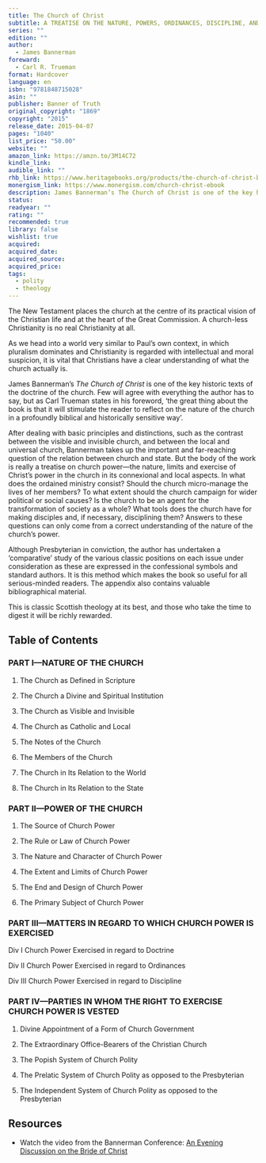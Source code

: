 ```yaml
---
title: The Church of Christ
subtitle: A TREATISE ON THE NATURE, POWERS, ORDINANCES, DISCIPLINE, AND GOVERNMENT OF THE CHRISTIAN CHURCH
series: ""
edition: ""
author:
  - James Bannerman
foreward:
  - Carl R. Trueman
format: Hardcover
language: en
isbn: "9781848715028"
asin: ""
publisher: Banner of Truth
original_copyright: "1869"
copyright: "2015"
release_date: 2015-04-07
pages: "1040"
list_price: "50.00"
website: ""
amazon_link: https://amzn.to/3M14C72
kindle_link: 
audible_link: ""
rhb_link: https://www.heritagebooks.org/products/the-church-of-christ-bannerman.html
monergism_link: https://www.monergism.com/church-christ-ebook
description: James Bannerman’s The Church of Christ is one of the key historic texts of the doctrine of the church. Few will agree with everything the author has to say, but as Carl Trueman states in his foreword, ‘the great thing about the book is that it will stimulate the reader to reflect on the nature of the church in a profoundly biblical and historically sensitive way’.
status: 
readyear: ""
rating: ""
recommended: true
library: false
wishlist: true
acquired: 
acquired_date: 
acquired_source: 
acquired_price: 
tags:
  - polity
  - theology
---
```

The New Testament places the church at the centre of its practical vision of the Christian life and at the heart of the Great Commission. A church-less Christianity is no real Christianity at all.

As we head into a world very similar to Paul’s own context, in which pluralism dominates and Christianity is regarded with intellectual and moral suspicion, it is vital that Christians have a clear understanding of what the church actually is.

James Bannerman’s _The Church of Christ_ is one of the key historic texts of the doctrine of the church. Few will agree with everything the author has to say, but as Carl Trueman states in his foreword, ‘the great thing about the book is that it will stimulate the reader to reflect on the nature of the church in a profoundly biblical and historically sensitive way’.

After dealing with basic principles and distinctions, such as the contrast between the visible and invisible church, and between the local and universal church, Bannerman takes up the important and far-reaching question of the relation between church and state. But the body of the work is really a treatise on church power—the nature, limits and exercise of Christ’s power in the church in its connexional and local aspects. In what does the ordained ministry consist? Should the church micro-manage the lives of her members? To what extent should the church campaign for wider political or social causes? Is the church to be an agent for the transformation of society as a whole? What tools does the church have for making disciples and, if necessary, disciplining them? Answers to these questions can only come from a correct understanding of the nature of the church’s power.

Although Presbyterian in conviction, the author has undertaken a ‘comparative’ study of the various classic positions on each issue under consideration as these are expressed in the confessional symbols and standard authors. It is this method which makes the book so useful for all serious-minded readers. The appendix also contains valuable bibliographical material.

This is classic Scottish theology at its best, and those who take the time to digest it will be richly rewarded.

## Table of Contents

### PART I—NATURE OF THE CHURCH

1. The Church as Defined in Scripture

2. The Church a Divine and Spiritual Institution

3. The Church as Visible and Invisible

4. The Church as Catholic and Local

5. The Notes of the Church

6. The Members of the Church

7. The Church in Its Relation to the World

8. The Church in Its Relation to the State

### PART II—POWER OF THE CHURCH

1. The Source of Church Power

2. The Rule or Law of Church Power

3. The Nature and Character of Church Power

4. The Extent and Limits of Church Power

5. The End and Design of Church Power

6. The Primary Subject of Church Power

### PART III—MATTERS IN REGARD TO WHICH CHURCH POWER IS EXERCISED

Div I Church Power Exercised in regard to Doctrine

Div II Church Power Exercised in regard to Ordinances

Div III Church Power Exercised in regard to Discipline

### PART IV—PARTIES IN WHOM THE RIGHT TO EXERCISE CHURCH POWER IS VESTED

1. Divine Appointment of a Form of Church Government

2. The Extraordinary Office-Bearers of the Christian Church

3. The Popish System of Church Polity

4. The Prelatic System of Church Polity as opposed to the Presbyterian

5. The Independent System of Church Polity as opposed to the Presbyterian

## Resources

- Watch the video from the Bannerman Conference: [An Evening Discussion on the Bride of Christ](http://vimeopro.com/westminsterts/an-evening-discussion-on-the-bride-of-christ)

